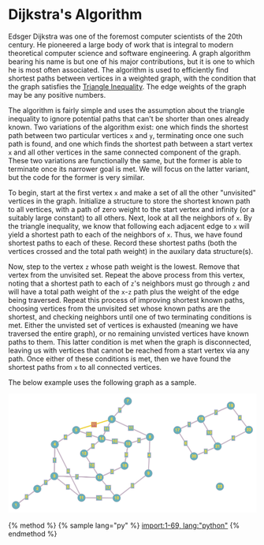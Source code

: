 # Dijkstra's Algorithm
Edsger Dijkstra was one of the foremost computer scientists of the 20th century.  He pioneered a large body of work that is integral to modern theoretical computer science and software engineering.  A graph algorithm bearing his name is but one of his major contributions, but it is one to which he is most often associated.  The algorithm is used to efficiently find shortest paths between vertices in a weighted graph, with the condition that the graph satisfies the [Triangle Inequality](https://en.wikipedia.org/wiki/Triangle_inequality).  The edge weights of the graph may be any positive numbers.

The algorithm is fairly simple and uses the assumption about the triangle inequality to ignore potential paths that can't be shorter than ones already known.  Two variations of the algorithm exist: one which finds the shortest path between two particular vertices `x` and `y`, terminating once one such path is found, and one which finds the shortest path between a start vertex `x` and all other vertices in the same connected component of the graph.  These two variations are functionally the same, but the former is able to terminate once its narrower goal is met.  We will focus on the latter variant, but the code for the former is very similar.

To begin, start at the first vertex `x` and make a set of all the other "unvisited" vertices in the graph.  Initialize a structure to store the shortest known path to all vertices, with a path of zero weight to the start vertex and infinity (or a suitably large constant) to all others.  Next, look at all the neighbors of `x`.  By the triangle inequality, we know that following each adjacent edge to `x` will yield a shortest path to each of the neighbors of `x`.  Thus, we have found shortest paths to each of these.  Record these shortest paths (both the vertices crossed and the total path weight) in the auxilary data structure(s).

Now, step to the vertex `z` whose path weight is the lowest.  Remove that vertex from the unvisited set.  Repeat the above process from this vertex, noting that a shortest path to each of `z`'s neighbors must go through `z` and will have a total path weight of the `x`-`z` path plus the weight of the edge being traversed.  Repeat this process of improving shortest known paths, choosing vertices from the unvisited set whose known paths are the shortest, and checking neighbors until one of two terminating conditions is met.  Either the unvisted set of vertices is exhausted (meaning we have traversed the entire graph), or no remaining unvisted vertices have known paths to them.  This latter condition is met when the graph is disconnected, leaving us with vertices that cannot be reached from a start vertex via any path.  Once either of these conditions is met, then we have found the shortest paths from `x` to all connected vertices.

The below example uses the following graph as a sample.

![alt text](assets/sample_graph.png "Example Dijkstra Graph")

{% method %}
{% sample lang="py" %}
[import:1-69, lang:"python"](code/python/dijkstra.py)
{% endmethod %}



<script>
MathJax.Hub.Queue(["Typeset",MathJax.Hub]);
</script>
